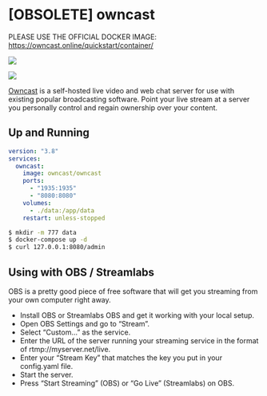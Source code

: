 [OBSOLETE] owncast
==================

PLEASE USE THE OFFICIAL DOCKER IMAGE: https://owncast.online/quickstart/container/

[![](https://github.com/easypi/docker-owncast/actions/workflows/build.yaml/badge.svg)](https://github.com/EasyPi/docker-owncast)

[![](http://dockeri.co/image/easypi/owncast)](https://hub.docker.com/r/easypi/owncast)

[Owncast][1] is a self-hosted live video and web chat server for use with
existing popular broadcasting software. Point your live stream at a server you
personally control and regain ownership over your content.

## Up and Running

```yaml
version: "3.8"
services:
  owncast:
    image: owncast/owncast
    ports:
      - "1935:1935"
      - "8080:8080"
    volumes:
      - ./data:/app/data
    restart: unless-stopped
```

```bash
$ mkdir -m 777 data
$ docker-compose up -d
$ curl 127.0.0.1:8080/admin
```

## Using with OBS / Streamlabs

OBS is a pretty good piece of free software that will get you streaming from your own computer right away.

- Install OBS or Streamlabs OBS and get it working with your local setup.
- Open OBS Settings and go to “Stream”.
- Select “Custom…” as the service.
- Enter the URL of the server running your streaming service in the format of rtmp://myserver.net/live.
- Enter your “Stream Key” that matches the key you put in your config.yaml file.
- Start the server.
- Press “Start Streaming” (OBS) or “Go Live” (Streamlabs) on OBS.

[1]: https://owncast.online/
